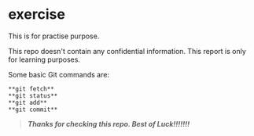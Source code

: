 # exercise
This is for practise purpose.

This repo doesn't contain any confidential information. This report is only for learning purposes.


Some basic Git commands are:
```
**git fetch**
**git status**
**git add**
**git commit**
```

> ***Thanks for checking this repo. Best of Luck!!!!!!!***

